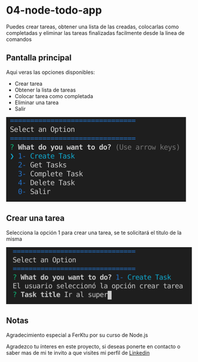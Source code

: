 # 04-node-todo-app

Puedes crear tareas, obtener una lista de las creadas, colocarlas como completadas y eliminar las tareas finalizadas facilmente desde la linea de comandos

## Pantalla principal

Aqui veras las opciones disponibles:

- Crear tarea
- Obtener la lista de tareas
- Colocar tarea como completada
- Eliminar una tarea
- Salir

<img src="img/principal.png" alt="Pantalla principal de la aplicación">

## Crear una tarea

Selecciona la opción 1 para crear una tarea, se te solicitará el titulo de la misma

<img src="img/crear_tarea.png" alt ="Como crear una tarea">

## Notas

Agradecimiento especial a FerKtu por su curso de Node.js

Agradezco tu ínteres en este proyecto, si deseas ponerte en contacto o saber mas de mi te invito a que visites
mi perfil de [Linkedin](https://www.linkedin.com/in/gast%C3%B3n-martinez-a2189a1a2/)
